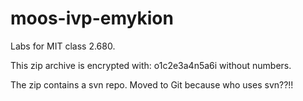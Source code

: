 # moos-ivp-emykion
Labs for MIT class 2.680.

This zip archive is encrypted with: o1c2e3a4n5a6i without numbers.

The zip contains a svn repo. Moved to Git because who uses svn??!!
